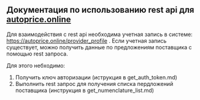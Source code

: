 ## Документация по использованию rest api для [autoprice.online](https://autoprice.online/)

Для взаимодействия с rest api необходима учетная запись в системе: <https://autoprice.online/provider_profile> .
Если учетная запись существует, можно получить данные по предложениям поставщика с помощью rest запроса. 

Для этого небходимо:

1. Получить ключ авторизации (иструкция в get_auth_token.md)
2. Выполнить rest запрос для получения списка пердложений поставщика (инструкция в get_numenclature_list.md)
